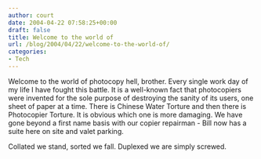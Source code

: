 ```yaml
---
author: court
date: 2004-04-22 07:58:25+00:00
draft: false
title: Welcome to the world of
url: /blog/2004/04/22/welcome-to-the-world-of/
categories:
- Tech
---
```


Welcome to the world of photocopy hell, brother.  Every single work day of my life I have fought this battle.  It is a well-known fact that photocopiers were invented for the sole purpose of destroying the sanity of its users, one sheet of paper at a time.  There is Chinese Water Torture and then there is Photocopier Torture.  It is obvious which one is more damaging.  We have gone beyond a first name basis with our copier repairman - Bill now has a suite here on site and valet parking.

Collated we stand, sorted we fall.  Duplexed we are simply screwed.
